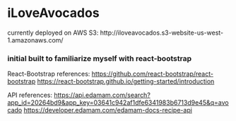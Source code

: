 <h1>iLoveAvocados</h1>
currently deployed on AWS S3: http://iloveavocados.s3-website-us-west-1.amazonaws.com/


<h3>initial built to familiarize myself with react-bootstrap</h3>


React-Bootstrap references:
https://github.com/react-bootstrap/react-bootstrap
https://react-bootstrap.github.io/getting-started/introduction




API references:
https://api.edamam.com/search?app_id=20264bd9&app_key=03641c942af1dfe6341983b6713d9e45&q=avocado
https://developer.edamam.com/edamam-docs-recipe-api

